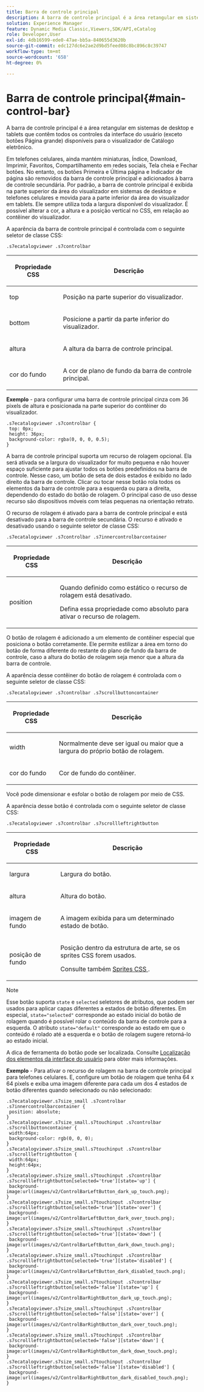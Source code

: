 ```yaml
---
title: Barra de controle principal
description: A barra de controle principal é a área retangular em sistemas de desktop e tablets que contêm todos os controles da interface do usuário (exceto botões Página grande) disponíveis para o visualizador de Catálogo eletrônico.
solution: Experience Manager
feature: Dynamic Media Classic,Viewers,SDK/API,eCatalog
role: Developer,User
exl-id: 4db16599-ede0-47ae-bb5a-840655d3620b
source-git-commit: edc127dc6e2ae2d9bd5feed08c8bc896c8c39747
workflow-type: tm+mt
source-wordcount: '658'
ht-degree: 0%

---
```


# Barra de controle principal{#main-control-bar}

A barra de controle principal é a área retangular em sistemas de desktop e tablets que contêm todos os controles da interface do usuário (exceto botões Página grande) disponíveis para o visualizador de Catálogo eletrônico.

Em telefones celulares, ainda mantém miniaturas, Índice, Download, Imprimir, Favoritos, Compartilhamento em redes sociais, Tela cheia e Fechar botões. No entanto, os botões Primeira e Última página e Indicador de página são removidos da barra de controle principal e adicionados à barra de controle secundária. Por padrão, a barra de controle principal é exibida na parte superior da área do visualizador em sistemas de desktop e telefones celulares e movida para a parte inferior da área do visualizador em tablets. Ele sempre utiliza toda a largura disponível do visualizador. É possível alterar a cor, a altura e a posição vertical no CSS, em relação ao contêiner do visualizador.

A aparência da barra de controle principal é controlada com o seguinte seletor de classe CSS:

`.s7ecatalogviewer .s7controlbar`

<table id="table_2C8D322F57114A72B43053CB4539C65C"> 
 <thead> 
  <tr> 
   <th colname="col1" class="entry"> <p> Propriedade CSS </p> </th> 
   <th colname="col2" class="entry"> <p>Descrição </p> </th> 
  </tr> 
 </thead>
 <tbody> 
  <tr> 
   <td colname="col1"> <p> <span class="codeph"> top </span> </p> </td> 
   <td colname="col2"> <p>Posição na parte superior do visualizador. </p> </td> 
  </tr> 
  <tr> 
   <td colname="col1"> <p> <span class="codeph"> bottom </span> </p> </td> 
   <td colname="col2"> <p>Posicione a partir da parte inferior do visualizador. </p> </td> 
  </tr> 
  <tr> 
   <td colname="col1"> <p> <span class="codeph"> altura </span> </p> </td> 
   <td colname="col2"> <p>A altura da barra de controle principal. </p> </td> 
  </tr> 
  <tr> 
   <td colname="col1"> <p> <span class="codeph"> cor do fundo </span> </p> </td> 
   <td colname="col2"> <p>A cor de plano de fundo da barra de controle principal. </p> </td> 
  </tr> 
 </tbody> 
</table>

**Exemplo** - para configurar uma barra de controle principal cinza com 36 pixels de altura e posicionada na parte superior do contêiner do visualizador.

```
.s7ecatalogviewer .s7controlbar { 
 top: 0px; 
 height: 36px; 
 background-color: rgba(0, 0, 0, 0.5); 
}
```

A barra de controle principal suporta um recurso de rolagem opcional. Ela será ativada se a largura do visualizador for muito pequena e não houver espaço suficiente para ajustar todos os botões predefinidos na barra de controle. Nesse caso, um botão de seta de dois estados é exibido no lado direito da barra de controle. Clicar ou tocar nesse botão rola todos os elementos da barra de controle para a esquerda ou para a direita, dependendo do estado do botão de rolagem. O principal caso de uso desse recurso são dispositivos móveis com telas pequenas na orientação retrato.

O recurso de rolagem é ativado para a barra de controle principal e está desativado para a barra de controle secundária. O recurso é ativado e desativado usando o seguinte seletor de classe CSS:

`.s7ecatalogviewer .s7controlbar .s7innercontrolbarcontainer`

<table id="table_C8225F38309B4099AF58AA1A815A8D55"> 
 <thead> 
  <tr> 
   <th colname="col1" class="entry"> <p> Propriedade CSS </p> </th> 
   <th colname="col2" class="entry"> <p>Descrição </p> </th> 
  </tr> 
 </thead>
 <tbody> 
  <tr> 
   <td colname="col1"> <p> <span class="codeph"> position </span> </p> </td> 
   <td colname="col2"> <p>Quando definido como <span class="codeph"> estático </span> o recurso de rolagem está desativado. </p> <p>Defina essa propriedade como <span class="codeph"> absoluto </span> para ativar o recurso de rolagem. </p> </td> 
  </tr> 
 </tbody> 
</table>

O botão de rolagem é adicionado a um elemento de contêiner especial que posiciona o botão corretamente. Ele permite estilizar a área em torno do botão de forma diferente do restante do plano de fundo da barra de controle, caso a altura do botão de rolagem seja menor que a altura da barra de controle.

A aparência desse contêiner do botão de rolagem é controlada com o seguinte seletor de classe CSS:

`.s7ecatalogviewer .s7controlbar .s7scrollbuttoncontainer`

<table id="table_2CDDA8A18345497EAC4749A0D64C1658"> 
 <thead> 
  <tr> 
   <th colname="col1" class="entry"> <p> Propriedade CSS </p> </th> 
   <th colname="col2" class="entry"> <p>Descrição </p> </th> 
  </tr> 
 </thead>
 <tbody> 
  <tr> 
   <td colname="col1"> <p> <span class="codeph"> width </span> </p> </td> 
   <td colname="col2"> <p>Normalmente deve ser igual ou maior que a largura do próprio botão de rolagem. </p> </td> 
  </tr> 
  <tr> 
   <td colname="col1"> <p> <span class="codeph"> cor do fundo </span> </p> </td> 
   <td colname="col2"> <p>Cor de fundo do contêiner. </p> </td> 
  </tr> 
 </tbody> 
</table>

Você pode dimensionar e esfolar o botão de rolagem por meio de CSS.

A aparência desse botão é controlada com o seguinte seletor de classe CSS:

`.s7ecatalogviewer .s7controlbar .s7scrollleftrightbutton`

<table id="table_F61CB3F696AC4018B164082FFA7777F4"> 
 <thead> 
  <tr> 
   <th colname="col1" class="entry"> <p> Propriedade CSS </p> </th> 
   <th colname="col2" class="entry"> <p>Descrição </p> </th> 
  </tr> 
 </thead>
 <tbody> 
  <tr> 
   <td colname="col1"> <p> <span class="codeph"> largura </span> </p> </td> 
   <td colname="col2"> <p>Largura do botão. </p> </td> 
  </tr> 
  <tr> 
   <td colname="col1"> <p> <span class="codeph"> altura </span> </p> </td> 
   <td colname="col2"> <p>Altura do botão. </p> </td> 
  </tr> 
  <tr> 
   <td colname="col1"> <p> <span class="codeph"> imagem de fundo </span> </p> </td> 
   <td colname="col2"> <p>A imagem exibida para um determinado estado de botão. </p> </td> 
  </tr> 
  <tr> 
   <td colname="col1"> <p> <span class="codeph"> posição de fundo </span> </p> </td> 
   <td colname="col2"> <p>Posição dentro da estrutura de arte, se os sprites CSS forem usados. </p> <p>Consulte também <a href="../../../c-html5-s7-aem-asset-viewers/c-html5-20-ecatalog-viewer-about/c-html5-20-ecatalog-viewer-customizingviewer/c-html5-20-ecatalog-viewer-customizingviewer.md#section-9d570f95eb2443aca74c1b02f6e89aff" format="dita" scope="local"> Sprites CSS </a>. </p> </td> 
  </tr> 
 </tbody> 
</table>

>[!NOTE]
>
>Esse botão suporta `state` e `selected` seletores de atributos, que podem ser usados para aplicar capas diferentes a estados de botão diferentes. Em especial, `state="selected"` corresponde ao estado inicial do botão de rolagem quando é possível rolar o conteúdo da barra de controle para a esquerda. O atributo `state="default"` corresponde ao estado em que o conteúdo é rolado até a esquerda e o botão de rolagem sugere retorná-lo ao estado inicial.

A dica de ferramenta do botão pode ser localizada. Consulte [Localização dos elementos da interface do usuário](../../../c-html5-s7-aem-asset-viewers/c-html5-20-ecatalog-viewer-about/c-html5-20-ecatalog-viewer-localization.md#concept-cbfc39344c494eb7b9f6a272cff0cc74) para obter mais informações.

**Exemplo** - Para ativar o recurso de rolagem na barra de controle principal para telefones celulares. E, configure um botão de rolagem que tenha 64 x 64 pixels e exiba uma imagem diferente para cada um dos 4 estados de botão diferentes quando selecionado ou não selecionado:

```
.s7ecatalogviewer.s7size_small .s7controlbar .s7innercontrolbarcontainer { 
 position: absolute; 
} 
.s7ecatalogviewer.s7size_small.s7touchinput .s7controlbar .s7scrollbuttoncontainer { 
 width:64px; 
 background-color: rgb(0, 0, 0); 
} 
.s7ecatalogviewer.s7size_small.s7touchinput .s7controlbar .s7scrollleftrightbutton { 
 width:64px; 
 height:64px; 
} 
.s7ecatalogviewer.s7size_small.s7touchinput .s7controlbar .s7scrollleftrightbutton[selected='true'][state='up'] { 
 background-image:url(images/v2/ControlBarLeftButton_dark_up_touch.png); 
} 
.s7ecatalogviewer.s7size_small.s7touchinput .s7controlbar .s7scrollleftrightbutton[selected='true'][state='over'] { 
 background-image:url(images/v2/ControlBarLeftButton_dark_over_touch.png); 
} 
.s7ecatalogviewer.s7size_small.s7touchinput .s7controlbar .s7scrollleftrightbutton[selected='true'][state='down'] { 
 background-image:url(images/v2/ControlBarLeftButton_dark_down_touch.png); 
} 
.s7ecatalogviewer.s7size_small.s7touchinput .s7controlbar .s7scrollleftrightbutton[selected='true'][state='disabled'] { 
 background-image:url(images/v2/ControlBarLeftButton_dark_disabled_touch.png); 
} 
.s7ecatalogviewer.s7size_small.s7touchinput .s7controlbar .s7scrollleftrightbutton[selected='false'][state='up'] { 
 background-image:url(images/v2/ControlBarRightButton_dark_up_touch.png); 
} 
.s7ecatalogviewer.s7size_small.s7touchinput .s7controlbar .s7scrollleftrightbutton[selected='false'][state='over'] { 
 background-image:url(images/v2/ControlBarRightButton_dark_over_touch.png); 
} 
.s7ecatalogviewer.s7size_small.s7touchinput .s7controlbar .s7scrollleftrightbutton[selected='false'][state='down'] { 
 background-image:url(images/v2/ControlBarRightButton_dark_down_touch.png); 
} 
.s7ecatalogviewer.s7size_small.s7touchinput .s7controlbar .s7scrollleftrightbutton[selected='false'][state='disabled'] { 
 background-image:url(images/v2/ControlBarRightButton_dark_disabled_touch.png); 
}
```
